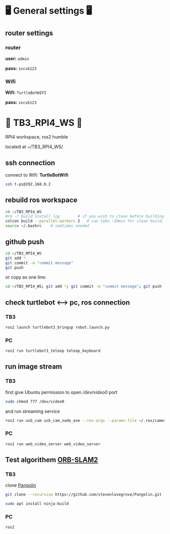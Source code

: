 <!-- https://github.com/Talzoor/TB3_RPI4_WS -->
# :desktop_computer: General settings :desktop_computer:

## router settings

### router

**user:** `admin`

**pass:** `zxcvb123`

### Wifi

**Wifi:** `TurtleBotWIFI`

**pass:** `zxcvb123`


# :robot: TB3_RPI4_WS :robot:

RPI4 workspace, ros2 humble

located at ~/TB3_RPI4_WS/

## ssh connection

connect to Wifi: **TurtleBotWifi**

```bash
ssh t-pi@192.168.0.2
```

## rebuild ros workspace

```bash
cd ~/TB3_RPI4_WS
#rm -r build install log 		# if you wish to clean before building from scratch
colcon build --parallel-workers 2 	# can take ~20min for clean build, rpi has 4 cores, using only 2 will allow ssh and such
source ~/.bashrc    # somtimes needed
```

## github push

```bash  
cd ~/TB3_RPI4_WS
git add *
git commit -m "commit message"
git push
```

or copy as one line:

```bash
cd ~/TB3_RPI4_WS; git add *; git commit -m "commit message"; git push
```

## check turtlebot <--> pc, ros connection

### TB3

```bash
ros2 launch turtlebot3_bringup robot.launch.py 
```

### PC
```bash
ros2 run turtlebot3_teleop teleop_keyboard
```

## run image stream

### TB3
first give Ubuntu permission to open _/dev/video0_ port
```bash
sudo chmod 777 /dev/video0
```

and run streaming service
```bash
ros2 run usb_cam usb_cam_node_exe --ros-args --params-file ~/.ros/camera_info/params.yaml
```

### PC
```bash
ros2 run web_video_server web_video_server
```

## Test algorithem [ORB-SLAM2](https://github.com/raulmur/ORB_SLAM2)


### TB3

clone [Pangolin](https://github.com/stevenlovegrove/Pangolin)
```bash
git clone --recursive https://github.com/stevenlovegrove/Pangolin.git
```

```bash
sudo apt install ninja-build 
```

### PC
```bash
ros2 
```

